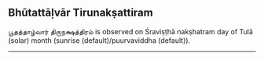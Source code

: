 ## Bhūtattāḷvār Tirunakṣattiram
பூதத்தாழ்வார் திருநக்ஷத்திரம் is observed on Śraviṣṭhā nakṣhatram day of Tulā (solar) month (sunrise (default)/puurvaviddha (default)).



---
